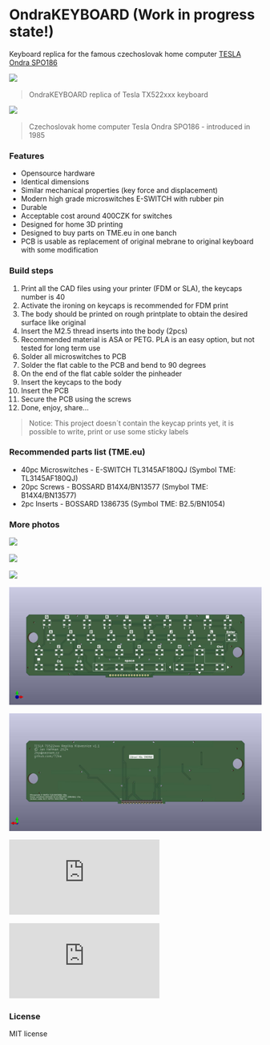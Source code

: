 # OndraKEYBOARD (Work in progress state!)

 Keyboard replica for the famous czechoslovak home computer [TESLA Ondra SPO186](http://www.ondraspo186.8u.cz/ "Tento web se zabývá československým počítačem Tesla Ondra SPO 186")
 

![](https://github.com/72ka/OndraKEYBOARD/blob/main/Images/Sn%C3%ADmek%20obrazovky%202024-07-22%20161343.png)
> OndraKEYBOARD replica of Tesla TX522xxx keyboard

![](https://upload.wikimedia.org/wikipedia/commons/thumb/e/eb/OndraComputer.jpg/1920px-OndraComputer.jpg)
> Czechoslovak home computer Tesla Ondra SPO186 - introduced in 1985

### Features

- Opensource hardware
- Identical dimensions
- Similar mechanical properties (key force and displacement)
- Modern high grade microswitches E-SWITCH with rubber pin
- Durable
- Acceptable cost around 400CZK for switches
- Designed for home 3D printing
- Designed to buy parts on TME.eu in one banch
- PCB is usable as replacement of original mebrane to original keyboard with some modification

### Build steps

1. Print all the CAD files using your printer (FDM or SLA), the keycaps number is 40
2. Activate the ironing on keycaps is recommended for FDM print
3. The body should be printed on rough printplate to obtain the desired surface like original
4. Insert the M2.5 thread inserts into the body (2pcs)
5. Recommended material is ASA or PETG. PLA is an easy option, but not tested for long term use
6. Solder all microswitches to PCB
7. Solder the flat cable to the PCB and bend to 90 degrees
8. On the end of the flat cable solder the pinheader
9. Insert the keycaps to the body
10. Insert the PCB
11. Secure the PCB using the screws
12. Done, enjoy, share...

> Notice: This project doesn´t contain the keycap prints yet, it is possible to write, print or use some sticky labels

### Recommended parts list (TME.eu)

- 40pc Microswitches - E-SWITCH TL3145AF180QJ (Symbol TME: TL3145AF180QJ)
- 20pc Screws - BOSSARD B14X4/BN13577 (Smybol TME: B14X4/BN13577)
- 2pc  Inserts - BOSSARD 1386735 (Symbol TME: B2.5/BN1054)


### More photos

![](https://github.com/72ka/OndraKEYBOARD/blob/main/Images/Sn%C3%ADmek%20obrazovky%202024-07-22%20160958.png)

![](https://github.com/72ka/OndraKEYBOARD/blob/main/Images/Sn%C3%ADmek%20obrazovky%202024-07-22%20161455.png)

![](https://github.com/72ka/OndraKEYBOARD/blob/main/Images/Sn%C3%ADmek%20obrazovky%202024-07-22%20161424.png)

![](https://github.com/72ka/OndraKEYBOARD/blob/main/Images/Klavesnice1.jpg)

![](https://github.com/72ka/OndraKEYBOARD/blob/main/Images/Klavesnice2.jpg)

![](https://www.oldcomp.cz/download/file.php?id=19486&mode=view)

![](https://www.oldcomp.cz/download/file.php?id=19485&mode=view)

### License

MIT license

